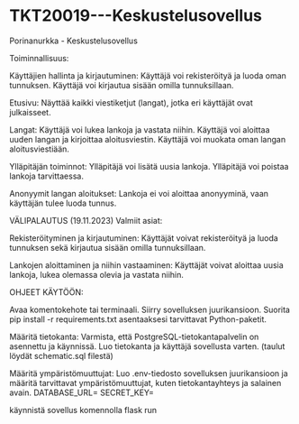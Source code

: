 # TKT20019---Keskustelusovellus

Porinanurkka - Keskustelusovellus

Toiminnallisuus:

Käyttäjien hallinta ja kirjautuminen:
Käyttäjä voi rekisteröityä ja luoda oman tunnuksen.
Käyttäjä voi kirjautua sisään omilla tunnuksillaan.

Etusivu:
Näyttää kaikki viestiketjut (langat), jotka eri käyttäjät ovat julkaisseet.

Langat:
Käyttäjä voi lukea lankoja ja vastata niihin.
Käyttäjä voi aloittaa uuden langan ja kirjoittaa aloitusviestin.
Käyttäjä voi muokata oman langan aloitusviestiään.

Ylläpitäjän toiminnot:
Ylläpitäjä voi lisätä uusia lankoja.
Ylläpitäjä voi poistaa lankoja tarvittaessa.

Anonyymit langan aloitukset:
Lankoja ei voi aloittaa anonyyminä, vaan käyttäjän tulee luoda tunnus.

VÄLIPALAUTUS (19.11.2023) 
Valmiit asiat:

Rekisteröityminen ja kirjautuminen: 
Käyttäjät voivat rekisteröityä ja luoda tunnuksen sekä kirjautua sisään omilla tunnuksillaan.

Lankojen aloittaminen ja niihin vastaaminen:
Käyttäjät voivat aloittaa uusia lankoja, lukea olemassa olevia ja vastata niihin.

OHJEET KÄYTÖÖN:

Avaa komentokehote tai terminaali.
Siirry sovelluksen juurikansioon.
Suorita pip install -r requirements.txt asentaaksesi tarvittavat Python-paketit.

Määritä tietokanta:
Varmista, että PostgreSQL-tietokantapalvelin on asennettu ja käynnissä.
Luo tietokanta ja käyttäjä sovellusta varten. (taulut löydät schematic.sql filestä)

Määritä ympäristömuuttujat:
Luo .env-tiedosto sovelluksen juurikansioon ja määritä tarvittavat ympäristömuuttujat, kuten tietokantayhteys ja salainen avain.
DATABASE_URL=
SECRET_KEY=

käynnistä sovellus komennolla flask run







 
